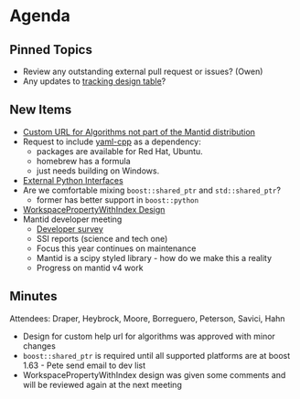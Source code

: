 Agenda
======

Pinned Topics
-------------
* Review any outstanding external pull request or issues? (Owen)
* Any updates to [tracking design table](https://github.com/mantidproject/documents/blob/master/Project-Management/TechnicalSteeringCommittee/reports/TSC-TrackingDesignProposals.md)?

New Items
---------
- [Custom URL for Algorithms not part of the Mantid distribution](https://github.com/mantidproject/documents/pull/41/files)
- Request to include [yaml-cpp](https://github.com/jbeder/yaml-cpp) as a dependency:
  * packages are available for Red Hat, Ubuntu.
  * homebrew has a formula
  * just needs building on Windows.
- [External Python Interfaces](https://github.com/mantidproject/documents/pull/40)
- Are we comfortable mixing `boost::shared_ptr` and `std::shared_ptr`?
  - former has better support in `boost::python`
- [WorkspacePropertyWithIndex Design](https://github.com/mantidproject/documents/pull/42)
- Mantid developer meeting
  - [Developer survey](https://docs.google.com/forms/d/e/1FAIpQLSfm8KZ1BXvb_3zrOJKhjCjnaudooW4M5i6DRYC9giG0jl2v3Q/viewform?usp=sf_link)
  - SSI reports (science and tech one)
  - Focus this year continues on maintenance
  - Mantid is a scipy styled library - how do we make this a reality
  - Progress on mantid v4 work

Minutes
-------
Attendees: Draper, Heybrock, Moore, Borreguero, Peterson, Savici, Hahn

- Design for custom help url for algorithms was approved with minor changes
- `boost::shared_ptr` is required until all supported platforms are at boost 1.63 - Pete send email to dev list
- WorkspacePropertyWithIndex design was given some comments and will be reviewed again at the next meeting
